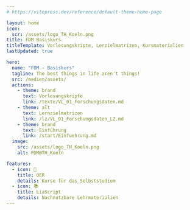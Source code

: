 ```yaml
---
# https://vitepress.dev/reference/default-theme-home-page

layout: home
icon: 
  scr: /assets/logo_TH_Koeln.png
title: FDM Basiskurs
titleTemplate: Vorlesungskripte, Lerzielmatrizen, Kursmaterialien
lastUpdated: true

hero:
  name: "FDM - Basiskurs"
  tagline: The best things in life aren't things!
  src: /medien/assets/
  actions:
    - theme: brand
      text: Vorlesungskripte
      link: /texte/VL_01_Forschungsdaten.md
    - theme: alt
      text: Lernzielmatrizen
      link: /lz/VL_01_Forschungsdaten_LZ.md
    - theme: brand
      text: Einführung
      link: /start/Einfuehrung.md
  image:
    src: /assets/logo_TH_Koeln.png
    alt: FDM@TH_Koeln

features:
  - icon: 🦥
    title: OER
    details: Kurse für das Selbststudium
  - icon: 📚
    title: LiaScript
    details: Nachnutzbare Lehrmaterialien
---
```


